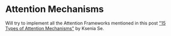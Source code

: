 # Attention Mechanisms


Will try to implement all the Attention Frameworks mentioned in this post ["15 Types of Attention Mechanisms"](https://huggingface.co/posts/Kseniase/624548696865407) by Ksenia Se.